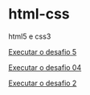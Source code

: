 # html-css
 html5 e css3
 
 <a href="https://igorreis2.github.io/html-css-desafios-desafio5-/desafios/desafio5/">Executar o desafio 5</a>

 <a href="https://igorreis2.github.io/html-css-desafios-desafio5-/desafios/desafio04/">Executar o desafio 04</a>

 <a href="https://igorreis2.github.io/html-css-desafios-desafio5-/desafios/desafio2/">Executar o desafio 2</a>